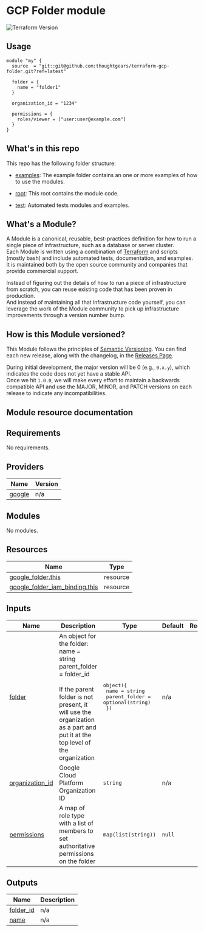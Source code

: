 # GCP Folder module

![Terraform Version](https://img.shields.io/badge/tf-%3E%3D1.0.x-blue.svg)

## Usage

```hcl
module "my" {
  source  = "git::git@github.com:thoughtgears/terraform-gcp-folder.git?ref=latest"

  folder = {
    name = "folder1"
  }

  organization_id = "1234"
  
  permissions = {
    roles/viewer = ["user:user@example.com"]
  }
}
```

## What's in this repo

This repo has the following folder structure:

- [examples](https://github.com/thoughtgears/terraform-gcp-folder/examples): The example folder contains an one or more examples of how to use the modules.

- [root](https://github.com/thoughtgears/terraform-gcp-folder/blob/main): This root contains the module code.

- [test](https://github.com/thoughtgears/terraform-gcp-folder/blob/main/test): Automated tests modules and examples.

## What's a Module?

A Module is a canonical, reusable, best-practices definition for how to run a single piece of infrastructure, such as a database or server cluster.  
Each Module is written using a combination of [Terraform](https://www.terraform.io/) and scripts (mostly bash) and include automated tests, documentation, and examples.  
It is maintained both by the open source community and companies that provide commercial support.

Instead of figuring out the details of how to run a piece of infrastructure from scratch, you can reuse  existing code that has been proven in production.  
And instead of maintaining all that infrastructure code yourself, you can leverage the work of the Module community to pick up infrastructure improvements through a version number bump.

## How is this Module versioned?

This Module follows the principles of [Semantic Versioning](http://semver.org/). You can find each new release, along with the changelog, in the [Releases Page](https://github.com/thoughtgears/gcp-xxx-modules/releases).

During initial development, the major version will be 0 (e.g., `0.x.y`), which indicates the code does not yet have a stable API.  
Once we hit `1.0.0`, we will make every effort to maintain a backwards compatible API and use the MAJOR, MINOR, and PATCH versions on each release to indicate any incompatibilities.

## Module resource documentation

<!-- BEGIN_TF_DOCS -->
## Requirements

No requirements.

## Providers

| Name | Version |
|------|---------|
| <a name="provider_google"></a> [google](#provider\_google) | n/a |

## Modules

No modules.

## Resources

| Name | Type |
|------|------|
| [google_folder.this](https://registry.terraform.io/providers/hashicorp/google/latest/docs/resources/folder) | resource |
| [google_folder_iam_binding.this](https://registry.terraform.io/providers/hashicorp/google/latest/docs/resources/folder_iam_binding) | resource |

## Inputs

| Name | Description | Type | Default | Required |
|------|-------------|------|---------|:--------:|
| <a name="input_folder"></a> [folder](#input\_folder) | An object for the folder:<br>name = string<br>parent\_folder = folder\_id<br><br>If the parent folder is not present, it will use the organization as a part and put it at the top level of the organization | <pre>object({<br>    name          = string<br>    parent_folder = optional(string)<br>  })</pre> | n/a | yes |
| <a name="input_organization_id"></a> [organization\_id](#input\_organization\_id) | Google Cloud Platform Organization ID | `string` | n/a | yes |
| <a name="input_permissions"></a> [permissions](#input\_permissions) | A map of role type with a list of members to set authoritative permissions on the folder | `map(list(string))` | `null` | no |

## Outputs

| Name | Description |
|------|-------------|
| <a name="output_folder_id"></a> [folder\_id](#output\_folder\_id) | n/a |
| <a name="output_name"></a> [name](#output\_name) | n/a |
<!-- END_TF_DOCS -->
